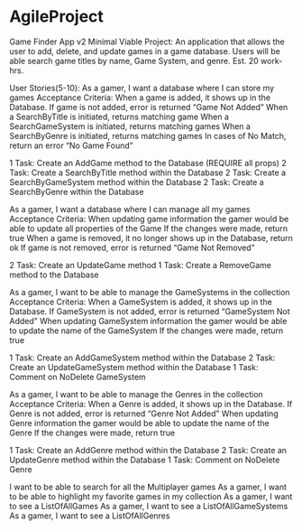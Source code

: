 # AgileProject
Game Finder App v2
Minimal Viable Project: 
An application that allows the user to add, delete, and update games in a game database. Users will be able search game titles by name, Game System, and genre. Est. 20 work-hrs.

User Stories(5-10):
As a gamer, I want a database where I can store my games
Acceptance Criteria:
When a game is added, it shows up in the Database.
If game is not added, error is returned “Game Not Added”
When a SearchByTitle is initiated, returns matching game
When a SearchGameSystem is initiated, returns matching games
When a SearchByGenre is initiated, returns matching games
In cases of No Match, return an error “No Game Found”

1 Task: Create an AddGame method to the Database (REQUIRE all props)
2 Task: Create a SearchByTitle method within the Database 
2 Task: Create a SearchByGameSystem method within the Database
2 Task: Create a SearchByGenre within the Database


As a gamer, I want a database where I can manage all my games
Acceptance Criteria:
When updating game information the gamer would be able to update all properties of the Game
If the changes were made, return true
When a game is removed, it no longer shows up in the Database, return ok
If game is not removed, error is returned “Game Not Removed”

2 Task: Create an UpdateGame method 
1 Task: Create a RemoveGame method to the Database


As a gamer, I want to be able to manage the GameSystems in the collection
Acceptance Criteria:
When a GameSystem is added, it shows up in the Database.
If GameSystem is not added, error is returned “GameSystem Not Added”
When updating GameSystem information the gamer would be able to update the name of the GameSystem
If the changes were made, return true

1 Task: Create an AddGameSystem method within the Database
2 Task: Create an UpdateGameSystem method within the Database
1 Task: Comment on NoDelete GameSystem

As a gamer, I want to be able to manage the Genres in the collection
Acceptance Criteria:
When a Genre is added, it shows up in the Database.
If Genre is not added, error is returned “Genre Not Added”
When updating Genre information the gamer would be able to update the name of the Genre
If the changes were made, return true

1 Task: Create an AddGenre method within the Database
2 Task: Create an UpdateGenre method within the Database
1 Task: Comment on NoDelete Genre

I want to be able to search for all the Multiplayer games 
As a gamer, I want to be able to highlight my favorite games in my collection
As a gamer, I want to see a ListOfAllGames
As a gamer, I want to see a ListOfAllGameSystems
As a gamer, I want to see a ListOfAllGenres
